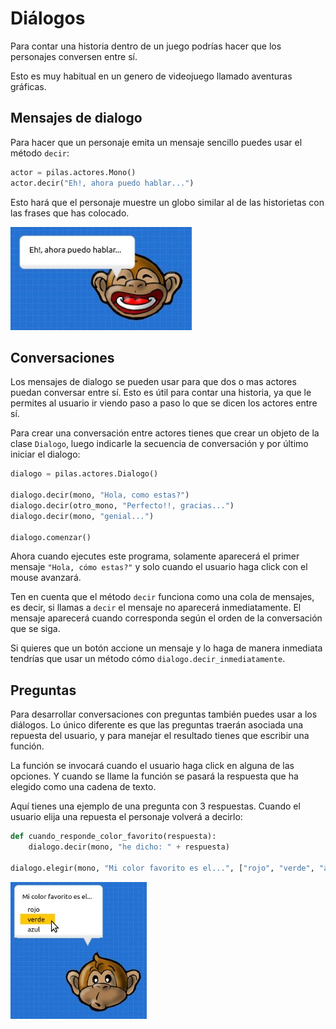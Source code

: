 # Diálogos

Para contar una historia dentro de un juego
podrías hacer que los personajes conversen
entre sí.

Esto es muy habitual en un genero de videojuego
llamado aventuras gráficas.

## Mensajes de dialogo

Para hacer que un personaje emita un mensaje sencillo
puedes usar el método ``decir``:


```python
actor = pilas.actores.Mono()
actor.decir("Eh!, ahora puedo hablar...")
```

Esto hará que el personaje muestre un globo similar al
de las historietas con las frases que has colocado.

![](imagenes/dialogos/decir.jpg)

## Conversaciones

Los mensajes de dialogo se pueden usar para que dos
o mas actores puedan conversar entre sí. Esto es útil
para contar una historia, ya que le permites al usuario
ir viendo paso a paso lo que se dicen los actores entre
sí.


Para crear una conversación entre actores tienes que
crear un objeto de la clase ``Dialogo``, luego
indicarle la secuencia de conversación y por último
iniciar el dialogo:

```python
dialogo = pilas.actores.Dialogo()

dialogo.decir(mono, "Hola, como estas?")
dialogo.decir(otro_mono, "Perfecto!!, gracias...")
dialogo.decir(mono, "genial...")

dialogo.comenzar()
```

Ahora cuando ejecutes este programa, solamente aparecerá
el primer mensaje ``"Hola, cómo estas?"`` y solo cuando el
usuario haga click con el mouse avanzará.

Ten en cuenta que el método ``decir`` funciona como una
cola de mensajes, es decir, si llamas a ``decir`` el mensaje
no aparecerá inmediatamente. El mensaje aparecerá cuando
corresponda según el orden de la conversación que se siga.

Si quieres que un botón accione un mensaje y lo haga
de manera inmediata tendrías que usar un método cómo ``dialogo.decir_inmediatamente``.


## Preguntas

Para desarrollar conversaciones con preguntas también
puedes usar a los diálogos. Lo único diferente es que las
preguntas traerán asociada una repuesta del usuario, y para
manejar el resultado tienes que escribir una función.

La función se invocará cuando el usuario haga click en
alguna de las opciones. Y cuando se llame la función
se pasará la respuesta que ha elegido como una cadena
de texto.

Aquí tienes una ejemplo de una pregunta con 3 respuestas. Cuando
el usuario elija una repuesta el personaje volverá a
decirlo:


```python
def cuando_responde_color_favorito(respuesta):
    dialogo.decir(mono, "he dicho: " + respuesta)

dialogo.elegir(mono, "Mi color favorito es el...", ["rojo", "verde", "azul"], cuando_responde_color_favorito)
```


![](imagenes/dialogos/pregunta.jpg)
